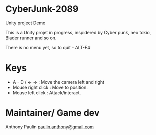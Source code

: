# CyberJunk-2089
Unity project Demo

This is a Unity projet in progress, inspidered by Cyber punk, neo tokio, Blader runner and so on.

There is no menu yet, so to quit - ALT-F4

# Keys

* A - D / <- -> : Move the camera left and right
* Mouse right click : Move to position.
* Mouse left click : Attack/interact.

# Maintainer/ Game dev

Anthony Paulin <paulin.anthony@gmail.com>
